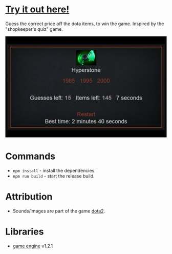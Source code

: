 # [Try it out here!](https://nbpt.eu/games/dota_items) #

Guess the correct price off the dota items, to win the game. Inspired by the "shopkeeper's quiz" game.

![Game Image](images/promotion/promotion1.png "Game Image")

# Commands #

- `npm install` - install the dependencies.
- `npm run build` - start the release build.

# Attribution #

- Sounds/images are part of the game [dota2](https://www.dota2.com/).

# Libraries #

- [game engine](https://bitbucket.org/drk4/game_engine) v1.2.1
